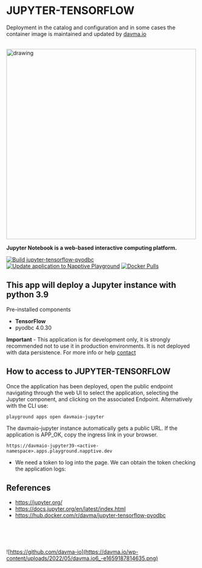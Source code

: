 # JUPYTER-TENSORFLOW

Deployment in the catalog and configuration and in some cases the container image is maintained and updated by [davma.io](mailto:contact@davma.io)

</br>

<img src="https://bizflyportal.mediacdn.vn/bizflyportal/1453/2428/2021/05/13/21/21/ten16208940807508.jpg" alt="drawing" width="500"/>

</br>

__Jupyter Notebook is a web-based interactive computing platform.__

[![Build jupyter-tensorflow-pyodbc](https://github.com/davma-io-images/jupyterlab/actions/workflows/tensorflow-pyodbc.yml/badge.svg)](https://github.com/davma-io-images/jupyterlab/actions/workflows/tensorflow-pyodbc.yml)
[![Update application to Napptive Playground](https://github.com/davma-io-templates/jupyter-templates/actions/workflows/jupiterTF-napptive-push.yml/badge.svg)](https://github.com/davma-io-templates/jupyter-templates/actions/workflows/jupiterTF-napptive-push.yml)
[![Docker Pulls](https://img.shields.io/docker/pulls/davma/jupyter-tensorflow-pyodbc?logo=docker&logoColor=white)](https://hub.docker.com/r/davma/jupyter-tensorflow-pyodbc)  

## This app will deploy a Jupyter instance with python 3.9

Pre-installed components

- __TensorFlow__
- pyodbc 4.0.30


__Important__ - This application is for development only, it is strongly recommended not to use it in production environments. It is not deployed with data persistence. For more info or help [contact](mailto:contact@davma.io)


## How to access to JUPYTER-TENSORFLOW

Once the application has been deployed, open the public endpoint navigating through the web UI to select the application, selecting the Jupyter component, and clicking on the associated Endpoint. Alternatively with the CLI use:

```
playground apps open davmaio-jupyter
```

The davmaio-jupyter instance automatically gets a public URL. If the application is APP_OK, copy the ingress link in your browser. 

```
https://davmaio-jupyter39-<active-namespace>.apps.playground.napptive.dev
```

- We need a token to log into the page. We can obtain the token checking the application logs:


## References
* https://jupyter.org/
* https://docs.jupyter.org/en/latest/index.html
* https://hub.docker.com/r/davma/jupyter-tensorflow-pyodbc

</br>
</br>
</br>

![https://github.com/davma-io](https://davma.io/wp-content/uploads/2022/05/davma.io6_-e1659187814635.png)
</br>
</br>
</br>